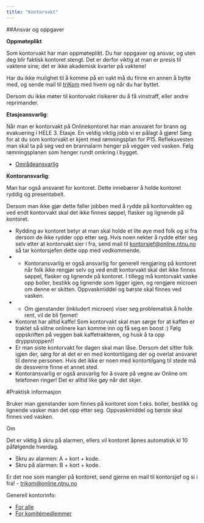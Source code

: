 ```yaml
---
title: "Kontorvakt"
---
```


##Ansvar og oppgaver

**Oppmøteplikt**

Som kontorvakt har man oppmøteplikt. Du har oppgaver og ansvar, og uten deg blir faktisk kontoret stengt. Det er derfor viktig at man er presis til vaktene sine; det er ikke akademisk kvarter på vaktene!

Har du ikke mulighet til å komme på en vakt må du finne en annen å bytte med, og sende mail til [triKom](mailto:trikom@online.ntnu.no) med hvem og når du har byttet.

Dersom du ikke møter til kontorvakt risikerer du å få vinstraff, eller andre reprimander.

**Etasjeansvarlig**:

Når man er kontorvakt på Onlinekontoret har man ansvaret for brann og evakuering i HELE 3. Etasje.
En veldig viktig jobb vi er pålagt å gjøre! Sørg for at du som kontorvakt er kjent med rømningsplan for P15.
Refleksvesten man skal ta på seg ved en brannalarm henger på veggen ved vasken.
Følg rømningsplanen som henger rundt omkring i bygget.

- [Områdeansvarlig](https://innsida.ntnu.no/documents/10157/342884/brannalarmkort-omraadeansvarlig.pdf)

**Kontoransvarlig**: 

Man har også ansvaret for kontoret. Dette innebærer å holde kontoret ryddig og presentabelt.

 Dersom man ikke gjør dette faller jobben med å rydde på kontorvakten og ved endt kontorvakt skal det ikke finnes søppel, flasker og lignende på kontoret.

- Rydding av kontoret betyr at man skal holde et lite øye med folk og si fra dersom de ikke rydder opp etter seg. Hvis noen nekter å rydde etter seg selv etter at kontorvakt sier i fra, send mail til kontorsjef@online.ntnu.no så tar kontorsjefen dette opp med vedkommende.
- - Kontoransvarlig er også ansvarlig for generell rengjøring på kontoret når folk ikke rengjør selv og ved endt kontorvakt skal det ikke finnes søppel, flasker og lignende på kontoret. I tillegg må kontorvakt vaske opp boller, bestikk og lignende som ligger igjen, og rengjøre microen om denne er skitten. Oppvaskmiddel og børste skal finnes ved vasken.
- - Om gjenstander (inkludert microen) viser seg problematisk å holde rent, vil de bli fjernet!
- Kontoret har alltid kaffe! Som kontorvakt skal man sørge for at kaffen er traktet så slitne onlinere kan komme inn og få seg en boost :) Følg oppskriften på veggen bak kaffetrakteren, og husk å ta opp dryppstoppen!!
- Er man siste kontorvakt for dagen skal man låse. Dersom det sitter folk igjen der, sørg for at det er en med kontortilgang der og overlat ansvaret til denne personen. Hvis det ikke er noen med kontortilgang til stede må de dessverre finne et annet sted.
- Kontoransvarlig er også ansvarlig for å svare på vegne av Online om telefonen ringer! Det er alltid like gøy når det skjer.


#Praktisk informasjon

Bruker man gjenstander som finnes på kontoret som f.eks. boller, bestikk og lignende vasker man det opp etter seg. Oppvaskmiddel og børste skal finnes ved vasken.

Om 

Det er viktig å skru på alarmen, ellers vil kontoret åpnes automatisk kl 10 påfølgende hverdag.

- Skru av alarmen: A + kort + kode.
- Skru på alarmen: B + kort + kode.

Er det noe som mangler på kontoret, send gjerne en mail til kontorsjef og si i fra! - trikom@online.ntnu.no


Generell kontorinfo:

- [For alle](https://online.ntnu.no/wiki/online/kontoret/)
- [For komitémedlemmer](https://online.ntnu.no/wiki/komiteer/kontoret/)